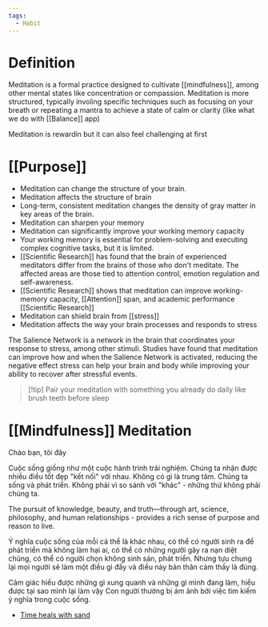 ```yaml
---
tags:
  - Habit
---
```

# Definition

Meditation is a formal practice designed to cultivate [[mindfulness]], among other mental states like concentration or compassion.
Meditation is more structured, typically involing specific techniques such as focusing on your breath or repeating a mantra to achieve a state of calm or clarity (like what we do with [[Balance]] app)

Meditation is rewardin but it can also feel challenging at first
# [[Purpose]]

- Meditation can change the structure of your brain.
- Meditation affects the structure of brain
- Long-term, consistent meditation changes the density of gray matter in key areas of the brain.
- Meditation can sharpen your memory
- Meditation can significantly improve your working memory capacity
- Your working memory is essential for problem-solving and executing complex cognitive tasks, but it is limited. 
- [[Scientific Research]] has found that the brain of experienced meditators differ from the brains of those who don't meditate. The affected areas are those tied to attention control, emotion regulation and self-awareness.
- [[Scientific Research]] shows that meditation can improve working-memory capacity, [[Attention]] span, and academic performance [[Scientific Research]]
- Meditation can shield brain from [[stress]]
- Meditation affects the way your brain processes and responds to stress

The Salience Network is a network in the brain that coordinates your response to stress, among other stimuli. Studies have found that meditation can improve how and when the Salience Network is activated, reducing the negative effect stress can help your brain and body while improving your ability to recover after stressful events.

> [!tip] Pair your meditation with something you already do daily like brush teeth before sleep

# [[Mindfulness]] Meditation

Chào bạn, tôi đây

Cuộc sống giống như một cuộc hành trình trải nghiệm. Chúng ta nhận được nhiều điều tốt đẹp "kết nối" với nhau. Không có gì là trung tâm.
Chúng ta sống và phát triển. Không phải vì so sánh với "khác" - những thứ không phải chúng ta.

The pursuit of knowledge, beauty, and truth—through art, science, philosophy, and human relationships - provides a rich sense of purpose and reason to live.

Ý nghĩa cuộc sống của mỗi cá thể là khác nhau, có thể có người sinh ra để phát triển mà không làm hại ai, có thể có những người gây ra nạn diệt chủng, có thể có người chọn không sinh sản, phát triển. Nhưng tựu chung lại mọi người sẽ làm một điều gì đấy và điều này bản thân cảm thấy là đúng.

Cảm giác hiểu được những gì xung quanh và những gì mình đang làm, hiểu được tại sao mình lại làm vậy
Con người thường bị ám ảnh bởi việc tìm kiếm ý nghĩa trong cuộc sống.

- [Time heals with sand](https://www.tiktok.com/@fallinginsand/video/7300058678382677253)